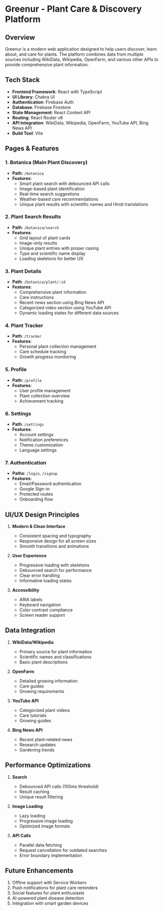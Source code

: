 # Greenur - Plant Care & Discovery Platform

## Overview
Greenur is a modern web application designed to help users discover, learn about, and care for plants. The platform combines data from multiple sources including WikiData, Wikipedia, OpenFarm, and various other APIs to provide comprehensive plant information.

## Tech Stack
- **Frontend Framework**: React with TypeScript
- **UI Library**: Chakra UI
- **Authentication**: Firebase Auth
- **Database**: Firebase Firestore
- **State Management**: React Context API
- **Routing**: React Router v6
- **API Integration**: WikiData, Wikipedia, OpenFarm, YouTube API, Bing News API
- **Build Tool**: Vite

## Pages & Features

### 1. Botanica (Main Plant Discovery)
- **Path**: `/botanica`
- **Features**:
  - Smart plant search with debounced API calls
  - Image-based plant identification
  - Real-time search suggestions
  - Weather-based care recommendations
  - Unique plant results with scientific names and Hindi translations

### 2. Plant Search Results
- **Path**: `/botanica/search`
- **Features**:
  - Grid layout of plant cards
  - Image-only results
  - Unique plant entries with proper casing
  - Type and scientific name display
  - Loading skeletons for better UX

### 3. Plant Details
- **Path**: `/botanica/plant/:id`
- **Features**:
  - Comprehensive plant information
  - Care instructions
  - Recent news section using Bing News API
  - Categorized video section using YouTube API
  - Dynamic loading states for different data sources

### 4. Plant Tracker
- **Path**: `/tracker`
- **Features**:
  - Personal plant collection management
  - Care schedule tracking
  - Growth progress monitoring

### 5. Profile
- **Path**: `/profile`
- **Features**:
  - User profile management
  - Plant collection overview
  - Achievement tracking

### 6. Settings
- **Path**: `/settings`
- **Features**:
  - Account settings
  - Notification preferences
  - Theme customization
  - Language settings

### 7. Authentication
- **Paths**: `/login`, `/signup`
- **Features**:
  - Email/Password authentication
  - Google Sign-in
  - Protected routes
  - Onboarding flow

## UI/UX Design Principles
1. **Modern & Clean Interface**
   - Consistent spacing and typography
   - Responsive design for all screen sizes
   - Smooth transitions and animations

2. **User Experience**
   - Progressive loading with skeletons
   - Debounced search for performance
   - Clear error handling
   - Informative loading states

3. **Accessibility**
   - ARIA labels
   - Keyboard navigation
   - Color contrast compliance
   - Screen reader support

## Data Integration
1. **WikiData/Wikipedia**
   - Primary source for plant information
   - Scientific names and classifications
   - Basic plant descriptions

2. **OpenFarm**
   - Detailed growing information
   - Care guides
   - Growing requirements

3. **YouTube API**
   - Categorized plant videos
   - Care tutorials
   - Growing guides

4. **Bing News API**
   - Recent plant-related news
   - Research updates
   - Gardening trends

## Performance Optimizations
1. **Search**
   - Debounced API calls (100ms threshold)
   - Result caching
   - Unique result filtering

2. **Image Loading**
   - Lazy loading
   - Progressive image loading
   - Optimized image formats

3. **API Calls**
   - Parallel data fetching
   - Request cancellation for outdated searches
   - Error boundary implementation

## Future Enhancements
1. Offline support with Service Workers
2. Push notifications for plant care reminders
3. Social features for plant enthusiasts
4. AI-powered plant disease detection
5. Integration with smart garden devices 